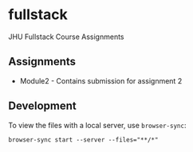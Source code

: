 # fullstack

JHU Fullstack Course Assignments


## Assignments

* Module2 - Contains submission for assignment 2


## Development

To view the files with a local server, use `browser-sync`:

    browser-sync start --server --files="**/*"
